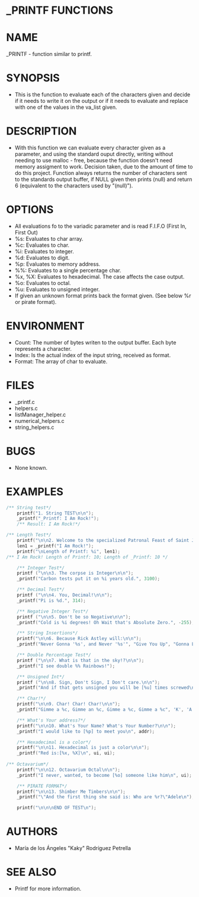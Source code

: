 # _PRINTF FUNCTIONS

# NAME
_PRINTF - function similar to printf.

# SYNOPSIS
- This is the function to evaluate each of the characters given and decide if it needs to write it on the output or if it needs to evaluate and replace with one of the values in the va_list given.

# DESCRIPTION
- With this function we can evaluate every character given as a parameter, and using the standard ouput directly, writing without needing to use malloc - free, because the function doesn't need memory assigment to work. Decision taken, due to the amount of time to do this project. Function always returns the number of characters sent to the standards output buffer, if NULL given then prints (null) and return 6 (equivalent to the characters used by "(null)").

# OPTIONS
- All evaluations fo to the variadic parameter and is read F.I.F.O (First In, First Out)
- %s: Evaluates to char array.
- %c: Evaluates to char.
- %i: Evaluates to integer.
- %d: Evaluates to digit.
- %p: Evaluates to memory address.
- %%: Evaluates to a single percentage char.
- %x, %X: Evaluates to hexadecimal. The case affects the case output.
- %o: Evaluates to octal.
- %u: Evaluates to unsigned integer.
- If given an unknown format prints back the format given. (See below %r or pirate format).


# ENVIRONMENT
- Count: The number of bytes writen to the output buffer. Each byte represents a character.
- Index: Is the actual index of the input string, received as format.
- Format: The array of char to evaluate.

# FILES
- _printf.c
- helpers.c
- listManager_helper.c
- numerical_helpers.c
- string_helpers.c

# BUGS
- None known.

# EXAMPLES
```C
/** String test*/
    printf("1. String TEST\n\n");
    _printf("_Printf: I Am Rock!");
	/** Result: I Am Rock!*/

/** Length Test*/
    printf("\n\n2. Welcome to the specialized Patronal Feast of Saint Judeah of Zion \n\n");
    len1 = _printf("I Am Rock!");
    printf("\nLength of Printf: %i", len1);
/** I Am Rock! Length of Printf: 10; Length of _Printf: 10 */

    /** Integer Test*/
    printf ("\n\n3. The corpse is Integer\n\n");
    _printf("Carbon tests put it on %i years old.", 3100);

    /** Decimal Test*/
    printf ("\n\n4. You, Decimal!\n\n");
	_printf("Pi is %d.", 314);

    /** Negative Integer Test*/
    printf ("\n\n5. Don't be so Negative\n\n");
    _printf("Cold is %i degrees! Oh Wait that's Absolute Zero.", -255);

    /** String Insertions*/
    printf("\n\n6. Because Rick Astley will:\n\n");
    _printf("Never Gonna '%s', and Never '%s'", "Give You Up", "Gonna Let You Down");

    /** Double Percentage Test*/
    printf ("\n\n7. What is that in the sky!?\n\n");
    _printf("I see double %% Rainbows!");

    /** Unsigned Int*/
    printf ("\n\n8. Sign, Don't Sign, I Don't care.\n\n");
	_printf("And if that gets unsigned you will be [%u] times screwed\n", ui);

    /** Char!*/
    printf("\n\n9. Char! Char! Char!\n\n");
    _printf("Gimme a %c, Gimme an %c, Gimme a %c, Gimme a %c", 'K', 'A', 'K', 'Y');

    /** What's Your address?*/
    printf("\n\n10. What's Your Name? What's Your Number?\n\n");
    _printf("I would like to [%p] to meet you\n", addr);

    /** Hexadecimal is a color*/
    printf("\n\n11. Hexadecimal is just a color\n\n");
    _printf("Red is:[%x, %X]\n", ui, ui);
    
/** Octavarium*/
    printf("\n\n12. Octavarium Octal\n\n");
    _printf("I never, wanted, to become [%o] someone like him\n", ui);

    /** PIRATE FORMAT*/
    printf("\n\n13. Shimber Me Timbers\n\n");
    _printf("\"And the first thing she said is: Who are %r?\"Adele\n");

    printf("\n\n\nEND OF TEST\n");
```

# AUTHORS
- María de los Ángeles "Kaky" Rodríguez Petrella

# SEE ALSO
- Printf for more information.